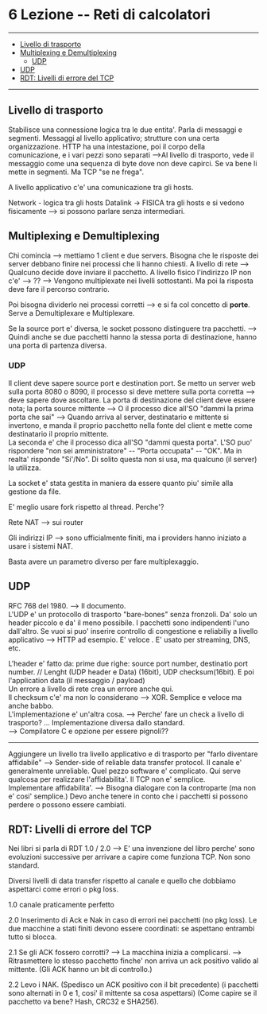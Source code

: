 # 6 Lezione -- Reti di calcolatori

---
<!-- TOC -->
- [Livello di trasporto](#livello-di-trasporto)
- [Multiplexing e Demultiplexing](#multiplexing-e-demultiplexing)
    - [UDP](#udp)
- [UDP](#udp)
- [RDT: Livelli di errore del TCP](#rdt-livelli-di-errore-del-tcp)
<!-- /TOC -->

---

## Livello di trasporto

Stabilisce una connessione logica tra le due entita'. Parla di messaggi e segmenti. Messaggi al livello applicativo; strutture con una certa organizzazione. HTTP ha una intestazione, poi il corpo della comunicazione, e i vari pezzi sono separati -->Al livello di trasporto, vede il messaggio come una sequenza di byte dove non deve capirci. Se va bene li mette in segmenti. Ma TCP "se ne frega".  
  
A livello applicativo c'e' una comunicazione tra gli hosts. 
 
Network - logica tra gli hosts
Datalink -> FISICA tra gli hosts e si vedono fisicamente --> si possono parlare senza intermediari. 

## Multiplexing e Demultiplexing

Chi comincia --> mettiamo 1 client e due servers.  Bisogna che le risposte dei server debbano finire nei processi che li hanno chiesti. A livello di rete --> Qualcuno decide dove inviare il pacchetto. A livello fisico l'indirizzo IP non c'e' --> ?? --> Vengono multiplexate nei livelli sottostanti. Ma poi la risposta deve fare il percorso contrario.  
  
Poi bisogna dividerlo nei processi corretti --> e si fa col concetto di **porte**. Serve a Demultiplexare e Multiplexare.  
  
Se la source port e' diversa, le socket possono distinguere tra pacchetti. --> Quindi anche se due pacchetti hanno la stessa porta di destinazione, hanno una porta di partenza diversa.  
  
### UDP 

Il client deve sapere source port e destination port. Se metto un server web sulla porta 8080 o 8090, il processo si deve mettere sulla porta corretta --> deve sapere dove ascoltare. La porta di destinazione del client deve essere nota; la porta source mittente --> O il processo dice all'SO "dammi la prima porta che sai" --> Quando arriva al server, destinatario e mittente si invertono, e manda il proprio pacchetto nella fonte del client e mette come destinatario il proprio mittente.  
La seconda e' che il processo dica all'SO "dammi questa porta". L'SO puo' rispondere "non sei amministratore" -- "Porta occupata" -- "OK". Ma in realta' risponde "Si'/No". Di solito questa non si usa, ma qualcuno (il server) la utilizza.  
  
La socket e' stata gestita in maniera da essere quanto piu' simile alla gestione da file.  
  
E' meglio usare fork rispetto al thread. Perche'?  
  
Rete NAT --> sui router 

Gli indirizzi IP --> sono ufficialmente finiti, ma i providers hanno iniziato a usare i sistemi NAT.  
  
Basta avere un parametro diverso per fare multiplexaggio.  

## UDP 

RFC 768 del 1980. --> Il documento.  
L'UDP e' un protocollo di trasporto "bare-bones" senza fronzoli. Da' solo un header piccolo e da' il meno possibile. I pacchetti sono indipendenti l'uno dall'altro. Se vuoi si puo' inserire controllo di congestione e reliabiliy a livello applicativo --> HTTP ad esempio. E' veloce . E' usato per streaming, DNS, etc.  

L'header e' fatto da: 
prime due righe: source port number, destinatio port number. // Lenght (UDP header e Data) (16bit), UDP checksum(16bit). E poi l'application data (il messaggio / payload)  
Un errore a livello di rete crea un errore anche qui.   
Il checksum c'e' ma non lo considerano --> XOR. Semplice e veloce ma anche babbo.  
L'implementazione e' un'altra cosa. --> Perche' fare un check a livello di trasporto? ... Implementazione diversa dallo standard.  
--> Compilatore C e opzione per essere pignoli??   

---

Aggiungere un livello tra livello applicativo e di trasporto per "farlo diventare affidabile" --> Sender-side of reliable data transfer protocol. Il canale e' generalmente unreliable. Quel pezzo software e' complicato. Qui serve qualcosa per realizzare l'affidabilita'. Il TCP non e' semplice.  
Implementare affidabilita'. --> Bisogna dialogare con la controparte (ma non e' cosi' semplice.) Devo anche tenere in conto che i pacchetti si possono perdere o possono essere cambiati.   
  
## RDT: Livelli di errore del TCP 

Nei libri si parla di RDT 1.0 / 2.0 --> E' una invenzione del libro perche' sono evoluzioni successive per arrivare a capire come funziona TCP. Non sono standard.  

Diversi livelli di data transfer rispetto al canale e quello che dobbiamo aspettarci come errori o pkg loss.  
  
1.0 canale praticamente perfetto 
  
2.0 Inserimento di Ack e Nak in caso di errori nei pacchetti (no pkg loss). Le due macchine a stati finiti devono essere coordinati: se aspettano entrambi tutto si blocca. 
  
2.1 Se gli ACK fossero corrotti? --> La macchina inizia a complicarsi. --> Ritrasmettere lo stesso pacchetto finche' non arriva un ack positivo valido al mittente. (Gli ACK hanno un bit di controllo.)  

2.2 Levo i NAK. (Spedisco un ACK positivo con il bit precedente) (i pacchetti sono alternati in 0 e 1, cosi' il mittente sa cosa aspettarsi)  (Come capire se il pacchetto va bene? Hash, CRC32 e SHA256).